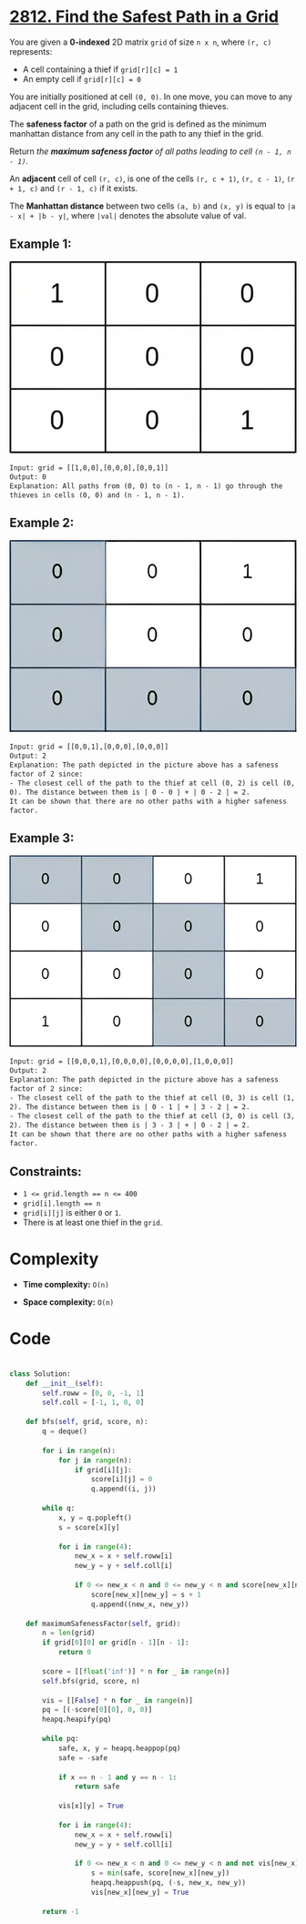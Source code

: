 # [2812. Find the Safest Path in a Grid](https://leetcode.com/problems/find-the-safest-path-in-a-grid/description/?envType=daily-question&envId=2024-05-15)

You are given a **0-indexed** 2D matrix `grid` of size `n x n`, where `(r, c)` represents:

- A cell containing a thief if `grid[r][c] = 1`
- An empty cell if `grid[r][c] = 0`

You are initially positioned at cell `(0, 0)`. In one move, you can move to any adjacent cell in the grid, including cells containing thieves.

The **safeness factor** of a path on the grid is defined as the minimum manhattan distance from any cell in the path to any thief in the grid.

Return _the **maximum safeness factor** of all paths leading to cell `(n - 1, n - 1)`._

An **adjacent** cell of cell `(r, c)`, is one of the cells `(r, c + 1)`, `(r, c - 1)`, `(r + 1, c)` and `(r - 1, c)` if it exists.

The **Manhattan distance** between two cells `(a, b)` and `(x, y)` is equal to `|a - x| + |b - y|`, where `|val|` denotes the absolute value of val.

## Example 1:

![Example 1](image-2.png)

```
Input: grid = [[1,0,0],[0,0,0],[0,0,1]]
Output: 0
Explanation: All paths from (0, 0) to (n - 1, n - 1) go through the thieves in cells (0, 0) and (n - 1, n - 1).
```

## Example 2:

![Example 2](image-1.png)

```
Input: grid = [[0,0,1],[0,0,0],[0,0,0]]
Output: 2
Explanation: The path depicted in the picture above has a safeness factor of 2 since:
- The closest cell of the path to the thief at cell (0, 2) is cell (0, 0). The distance between them is | 0 - 0 | + | 0 - 2 | = 2.
It can be shown that there are no other paths with a higher safeness factor.
```

## Example 3:

![Example 3](image.png)

```
Input: grid = [[0,0,0,1],[0,0,0,0],[0,0,0,0],[1,0,0,0]]
Output: 2
Explanation: The path depicted in the picture above has a safeness factor of 2 since:
- The closest cell of the path to the thief at cell (0, 3) is cell (1, 2). The distance between them is | 0 - 1 | + | 3 - 2 | = 2.
- The closest cell of the path to the thief at cell (3, 0) is cell (3, 2). The distance between them is | 3 - 3 | + | 0 - 2 | = 2.
It can be shown that there are no other paths with a higher safeness factor.
```

## Constraints:

- `1 <= grid.length == n <= 400`
- `grid[i].length == n`
- `grid[i][j]` is either `0` or `1`.
- There is at least one thief in the `grid`.

# Complexity

- **Time complexity:**
  `O(n)`

- **Space complexity:**
  `O(n)`

# Code

```python

class Solution:
    def __init__(self):
        self.roww = [0, 0, -1, 1]
        self.coll = [-1, 1, 0, 0]

    def bfs(self, grid, score, n):
        q = deque()

        for i in range(n):
            for j in range(n):
                if grid[i][j]:
                    score[i][j] = 0
                    q.append((i, j))

        while q:
            x, y = q.popleft()
            s = score[x][y]

            for i in range(4):
                new_x = x + self.roww[i]
                new_y = y + self.coll[i]

                if 0 <= new_x < n and 0 <= new_y < n and score[new_x][new_y] > s + 1:
                    score[new_x][new_y] = s + 1
                    q.append((new_x, new_y))

    def maximumSafenessFactor(self, grid):
        n = len(grid)
        if grid[0][0] or grid[n - 1][n - 1]:
            return 0

        score = [[float('inf')] * n for _ in range(n)]
        self.bfs(grid, score, n)

        vis = [[False] * n for _ in range(n)]
        pq = [(-score[0][0], 0, 0)]
        heapq.heapify(pq)

        while pq:
            safe, x, y = heapq.heappop(pq)
            safe = -safe

            if x == n - 1 and y == n - 1:
                return safe

            vis[x][y] = True

            for i in range(4):
                new_x = x + self.roww[i]
                new_y = y + self.coll[i]

                if 0 <= new_x < n and 0 <= new_y < n and not vis[new_x][new_y]:
                    s = min(safe, score[new_x][new_y])
                    heapq.heappush(pq, (-s, new_x, new_y))
                    vis[new_x][new_y] = True

        return -1

```

